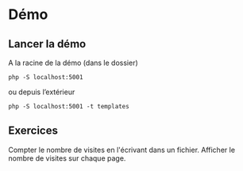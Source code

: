 # Démo

## Lancer la démo

A la racine de la démo (dans le dossier)

~~~
php -S localhost:5001
~~~

ou depuis l’extérieur

~~~
php -S localhost:5001 -t templates
~~~

## Exercices

Compter le nombre de visites en l'écrivant dans un fichier. Afficher le nombre de visites sur chaque page.
